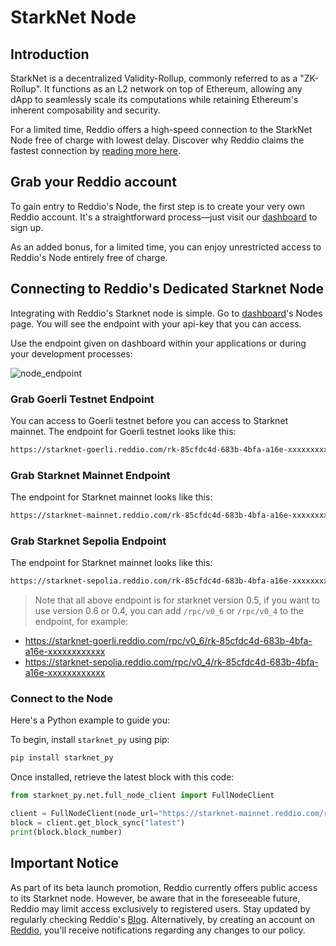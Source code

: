 # StarkNet Node

## Introduction

StarkNet is a decentralized Validity-Rollup, commonly referred to as a "ZK-Rollup". It functions as an L2 network on top of Ethereum, allowing any dApp to seamlessly scale its computations while retaining Ethereum's inherent composability and security.

For a limited time, Reddio offers a high-speed connection to the StarkNet Node free of charge with lowest delay. Discover why Reddio claims the fastest connection by [reading more here](https://blog.reddio.com/reddios-starknet-beta-node-launch-access-the-future-today/). 

## Grab your Reddio account

To gain entry to Reddio's Node, the first step is to create your very own Reddio account. It's a straightforward process—just visit our [dashboard](https://dashboard.reddio.com/)  to sign up.

As an added bonus, for a limited time, you can enjoy unrestricted access to Reddio's Node entirely free of charge. 

## Connecting to Reddio's Dedicated Starknet Node

Integrating with Reddio's Starknet node is simple. Go to [dashboard](https://dashboard.reddio.com/)'s Nodes page. You will see the endpoint with your api-key that you can access. 

Use the endpoint given on dashboard within your applications or during your development processes:

![node_endpoint](/node_endpoint.png)

### Grab Goerli Testnet Endpoint

You can access to Goerli testnet before you can access to Starknet mainnet. The endpoint for Goerli testnet looks like this:

```bash
https://starknet-goerli.reddio.com/rk-85cfdc4d-683b-4bfa-a16e-xxxxxxxxxxxx
```

### Grab Starknet Mainnet Endpoint

The endpoint for Starknet mainnet looks like this:

```bash
https://starknet-mainnet.reddio.com/rk-85cfdc4d-683b-4bfa-a16e-xxxxxxxxxxxx
```

### Grab Starknet Sepolia Endpoint

The endpoint for Starknet mainnet looks like this:

```bash
https://starknet-sepolia.reddio.com/rk-85cfdc4d-683b-4bfa-a16e-xxxxxxxxxxxx
```

> Note that all above endpoint is for starknet version 0.5, if you want to use version 0.6 or 0.4, you can add `/rpc/v0_6` or `/rpc/v0_4` to the endpoint, for example:


* https://starknet-goerli.reddio.com/rpc/v0_6/rk-85cfdc4d-683b-4bfa-a16e-xxxxxxxxxxxx
* https://starknet-sepolia.reddio.com/rpc/v0_4/rk-85cfdc4d-683b-4bfa-a16e-xxxxxxxxxxxx


### Connect to the Node

Here's a Python example to guide you:

To begin, install `starknet_py` using pip:

```bash
pip install starknet_py
```

Once installed, retrieve the latest block with this code:

```python
from starknet_py.net.full_node_client import FullNodeClient

client = FullNodeClient(node_url="https://starknet-mainnet.reddio.com/rk-85cfdc4d-683b-4bfa-a16e-xxxxxxxxxxxx")
block = client.get_block_sync("latest")
print(block.block_number)
```

## Important Notice

As part of its beta launch promotion, Reddio currently offers public access to its Starknet node. However, be aware that in the foreseeable future, Reddio may limit access exclusively to registered users. Stay updated by regularly checking Reddio's [Blog](https://blog.reddio.com/). Alternatively, by creating an account on [Reddio](https://www.reddio.com/), you'll receive notifications regarding any changes to our policy.

